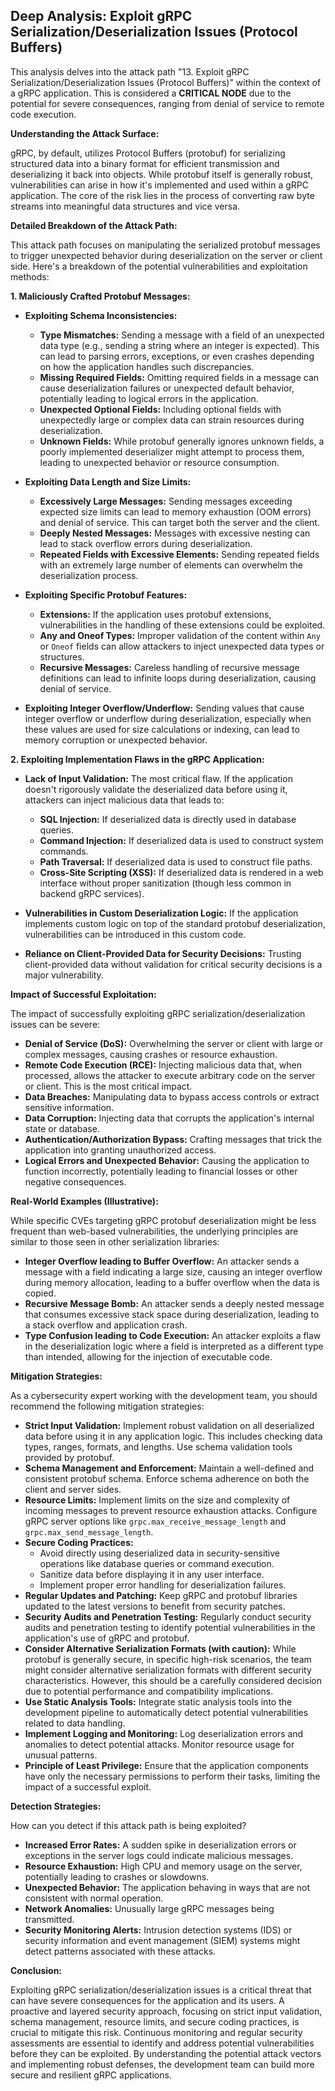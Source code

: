 ## Deep Analysis: Exploit gRPC Serialization/Deserialization Issues (Protocol Buffers)

This analysis delves into the attack path "13. Exploit gRPC Serialization/Deserialization Issues (Protocol Buffers)" within the context of a gRPC application. This is considered a **CRITICAL NODE** due to the potential for severe consequences, ranging from denial of service to remote code execution.

**Understanding the Attack Surface:**

gRPC, by default, utilizes Protocol Buffers (protobuf) for serializing structured data into a binary format for efficient transmission and deserializing it back into objects. While protobuf itself is generally robust, vulnerabilities can arise in how it's implemented and used within a gRPC application. The core of the risk lies in the process of converting raw byte streams into meaningful data structures and vice versa.

**Detailed Breakdown of the Attack Path:**

This attack path focuses on manipulating the serialized protobuf messages to trigger unexpected behavior during deserialization on the server or client side. Here's a breakdown of the potential vulnerabilities and exploitation methods:

**1. Maliciously Crafted Protobuf Messages:**

* **Exploiting Schema Inconsistencies:**
    * **Type Mismatches:**  Sending a message with a field of an unexpected data type (e.g., sending a string where an integer is expected). This can lead to parsing errors, exceptions, or even crashes depending on how the application handles such discrepancies.
    * **Missing Required Fields:**  Omitting required fields in a message can cause deserialization failures or unexpected default behavior, potentially leading to logical errors in the application.
    * **Unexpected Optional Fields:**  Including optional fields with unexpectedly large or complex data can strain resources during deserialization.
    * **Unknown Fields:** While protobuf generally ignores unknown fields, a poorly implemented deserializer might attempt to process them, leading to unexpected behavior or resource consumption.

* **Exploiting Data Length and Size Limits:**
    * **Excessively Large Messages:** Sending messages exceeding expected size limits can lead to memory exhaustion (OOM errors) and denial of service. This can target both the server and the client.
    * **Deeply Nested Messages:**  Messages with excessive nesting can lead to stack overflow errors during deserialization.
    * **Repeated Fields with Excessive Elements:**  Sending repeated fields with an extremely large number of elements can overwhelm the deserialization process.

* **Exploiting Specific Protobuf Features:**
    * **Extensions:**  If the application uses protobuf extensions, vulnerabilities in the handling of these extensions could be exploited.
    * **Any and Oneof Types:**  Improper validation of the content within `Any` or `Oneof` fields can allow attackers to inject unexpected data types or structures.
    * **Recursive Messages:**  Careless handling of recursive message definitions can lead to infinite loops during deserialization, causing denial of service.

* **Exploiting Integer Overflow/Underflow:**  Sending values that cause integer overflow or underflow during deserialization, especially when these values are used for size calculations or indexing, can lead to memory corruption or unexpected behavior.

**2. Exploiting Implementation Flaws in the gRPC Application:**

* **Lack of Input Validation:**  The most critical flaw. If the application doesn't rigorously validate the deserialized data before using it, attackers can inject malicious data that leads to:
    * **SQL Injection:** If deserialized data is directly used in database queries.
    * **Command Injection:** If deserialized data is used to construct system commands.
    * **Path Traversal:** If deserialized data is used to construct file paths.
    * **Cross-Site Scripting (XSS):** If deserialized data is rendered in a web interface without proper sanitization (though less common in backend gRPC services).

* **Vulnerabilities in Custom Deserialization Logic:**  If the application implements custom logic on top of the standard protobuf deserialization, vulnerabilities can be introduced in this custom code.

* **Reliance on Client-Provided Data for Security Decisions:**  Trusting client-provided data without validation for critical security decisions is a major vulnerability.

**Impact of Successful Exploitation:**

The impact of successfully exploiting gRPC serialization/deserialization issues can be severe:

* **Denial of Service (DoS):**  Overwhelming the server or client with large or complex messages, causing crashes or resource exhaustion.
* **Remote Code Execution (RCE):**  Injecting malicious data that, when processed, allows the attacker to execute arbitrary code on the server or client. This is the most critical impact.
* **Data Breaches:**  Manipulating data to bypass access controls or extract sensitive information.
* **Data Corruption:**  Injecting data that corrupts the application's internal state or database.
* **Authentication/Authorization Bypass:**  Crafting messages that trick the application into granting unauthorized access.
* **Logical Errors and Unexpected Behavior:**  Causing the application to function incorrectly, potentially leading to financial losses or other negative consequences.

**Real-World Examples (Illustrative):**

While specific CVEs targeting gRPC protobuf deserialization might be less frequent than web-based vulnerabilities, the underlying principles are similar to those seen in other serialization libraries:

* **Integer Overflow leading to Buffer Overflow:** An attacker sends a message with a field indicating a large size, causing an integer overflow during memory allocation, leading to a buffer overflow when the data is copied.
* **Recursive Message Bomb:** An attacker sends a deeply nested message that consumes excessive stack space during deserialization, leading to a stack overflow and application crash.
* **Type Confusion leading to Code Execution:**  An attacker exploits a flaw in the deserialization logic where a field is interpreted as a different type than intended, allowing for the injection of executable code.

**Mitigation Strategies:**

As a cybersecurity expert working with the development team, you should recommend the following mitigation strategies:

* **Strict Input Validation:** Implement robust validation on all deserialized data before using it in any application logic. This includes checking data types, ranges, formats, and lengths. Use schema validation tools provided by protobuf.
* **Schema Management and Enforcement:** Maintain a well-defined and consistent protobuf schema. Enforce schema adherence on both the client and server sides.
* **Resource Limits:** Implement limits on the size and complexity of incoming messages to prevent resource exhaustion attacks. Configure gRPC server options like `grpc.max_receive_message_length` and `grpc.max_send_message_length`.
* **Secure Coding Practices:**
    * Avoid directly using deserialized data in security-sensitive operations like database queries or command execution.
    * Sanitize data before displaying it in any user interface.
    * Implement proper error handling for deserialization failures.
* **Regular Updates and Patching:** Keep gRPC and protobuf libraries updated to the latest versions to benefit from security patches.
* **Security Audits and Penetration Testing:** Regularly conduct security audits and penetration testing to identify potential vulnerabilities in the application's use of gRPC and protobuf.
* **Consider Alternative Serialization Formats (with caution):** While protobuf is generally secure, in specific high-risk scenarios, the team might consider alternative serialization formats with different security characteristics. However, this should be a carefully considered decision due to potential performance and compatibility implications.
* **Use Static Analysis Tools:** Integrate static analysis tools into the development pipeline to automatically detect potential vulnerabilities related to data handling.
* **Implement Logging and Monitoring:** Log deserialization errors and anomalies to detect potential attacks. Monitor resource usage for unusual patterns.
* **Principle of Least Privilege:** Ensure that the application components have only the necessary permissions to perform their tasks, limiting the impact of a successful exploit.

**Detection Strategies:**

How can you detect if this attack path is being exploited?

* **Increased Error Rates:** A sudden spike in deserialization errors or exceptions in the server logs could indicate malicious messages.
* **Resource Exhaustion:** High CPU and memory usage on the server, potentially leading to crashes or slowdowns.
* **Unexpected Behavior:**  The application behaving in ways that are not consistent with normal operation.
* **Network Anomalies:**  Unusually large gRPC messages being transmitted.
* **Security Monitoring Alerts:**  Intrusion detection systems (IDS) or security information and event management (SIEM) systems might detect patterns associated with these attacks.

**Conclusion:**

Exploiting gRPC serialization/deserialization issues is a critical threat that can have severe consequences for the application and its users. A proactive and layered security approach, focusing on strict input validation, schema management, resource limits, and secure coding practices, is crucial to mitigate this risk. Continuous monitoring and regular security assessments are essential to identify and address potential vulnerabilities before they can be exploited. By understanding the potential attack vectors and implementing robust defenses, the development team can build more secure and resilient gRPC applications.
